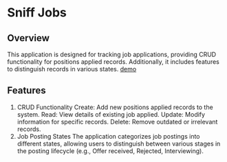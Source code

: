# Sniff Jobs

## Overview

This application is designed for tracking job applications, providing CRUD functionality for positions applied records.
Additionally, it includes features to distinguish records in various states.
[demo](https://jobs-f.vercel.app/)

## Features

1. CRUD Functionality
   Create: Add new positions applied records to the system.
   Read: View details of existing job applied.
   Update: Modify information for specific records.
   Delete: Remove outdated or irrelevant records.
2. Job Posting States
   The application categorizes job postings into different states, allowing users to distinguish between various stages in the posting lifecycle (e.g., Offer received, Rejected, Interviewing).
